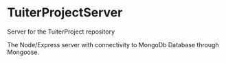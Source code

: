 # TuiterProjectServer

Server for the TuiterProject repository

The Node/Express server with connectivity to MongoDb Database through Mongoose.
